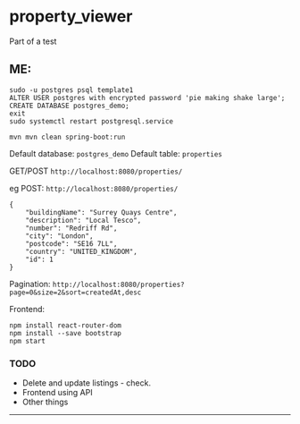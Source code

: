# property_viewer
Part of a test



## ME:

```
sudo -u postgres psql template1
ALTER USER postgres with encrypted password 'pie making shake large';
CREATE DATABASE postgres_demo;
exit
sudo systemctl restart postgresql.service
```

`mvn mvn clean spring-boot:run`

Default database: `postgres_demo`
Default table: `properties`

GET/POST `http://localhost:8080/properties/`

eg POST: `http://localhost:8080/properties/`

```
{
    "buildingName": "Surrey Quays Centre",
    "description": "Local Tesco",
    "number": "Redriff Rd",
    "city": "London",
    "postcode": "SE16 7LL",
    "country": "UNITED_KINGDOM",
    "id": 1
}
```

Pagination: `http://localhost:8080/properties?page=0&size=2&sort=createdAt,desc`

Frontend:
```
npm install react-router-dom
npm install --save bootstrap
npm start
```

### TODO

- Delete and update listings - check.
- Frontend using API
- Other things

--------------------------